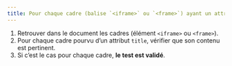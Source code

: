 ```yaml
---
title: Pour chaque cadre (balise `<iframe>` ou `<frame>`) ayant un attribut `title`, le contenu de cet attribut est-il pertinent ?
---
```


1. Retrouver dans le document les cadres (élément `<iframe>` ou `<frame>`).
2. Pour chaque cadre pourvu d’un attribut `title`, vérifier que son contenu est pertinent.
3. Si c’est le cas pour chaque cadre, **le test est validé**.
